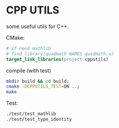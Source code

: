 CPP UTILS
================

some useful utils for C++.

CMake:
```cmake
# if need mathlib
# find_library(quadmath NAMES quadmath.a)
target_link_libraries(project cpputils)
```

compile (with test)
```bash
mkdir build && cd build;
cmake -DCPPUTILS_TEST=ON ..;
make
```

Test:
```bash
./test/test_mathlib
./test/test_type_identity
```
